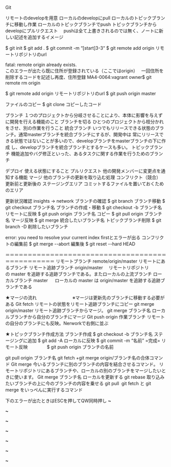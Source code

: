 Git

リモートのdevelopを用意
ローカルのdevelopにpull
ローカルのトピックブランチに移動し作業
ローカルのトピックブランチでpush
トピックブランチからdevelopにプルリクエスト　
pushは全て上書きされるのでは無く、ノートに新しい記述を追加するイメージ

$ git init
$ git add .
$ git commit -m “[start]3-3“
$ git remote add origin リモートリポジトリのurl

fatal: remote origin already exists. 	
このエラーが出たら既に住所が登録されている（ここではorigin）　
一回住所を削除するコードを記述し再度、住所登録
MA4-0064:vagrant owner$ git remote rm origin

$ git remote add origin リモートリポジトリのurl
$ git push origin master

ファイルのコピー			$ git clone コピーしたコード

ブランチ					１つのプロジェクトから分岐させることにより、本体に影響を与えずに開発を行える機能のこと
ブランチを切る				ひとつのプロジェクトから枝分かれをさせ、別の作業を行うこと
統合ブランチ				いつでもリリースできる状態のブランチ。通常masterブランチを統合ブランチにするが、開発中は
						常にリリースできる状態ではないことが多いので、developブランチをmasterブランチの下に作成
						し、developブランチを統合ブランチとするケースも多い。
トピックブランチ			機能追加やバグ修正といった、あるタスクに関する作業を行うためのブランチ

デプロイ					使える状態にすること
プルリクエスト				他の開発メンバーに変更点を通知する機能
マージ					他のブランチの更新を取り込む処理
コンフリクト（競合）			更新前と更新後の
ステージングエリア			コミットするファイルを置いておくためのエリア

更新状況確認				insights → network
ブランチの確認				$ git branch
ブランチ移動				$ git checkout ブランチ名
ブランチの作成・移動			$ git checkout -b ブランチ名
リモートに反映				$ git push origin ブランチ名
コピー					$ git pull origin ブランチ名
マージ反映					$ git merge 統合したいブランチ名
トピックブランチ削除			$ git branch -D 削除したいブランチ

error: you need to resolve your current index firstとエラーが出る
コンフリクトの編集前			$ git merge --abort	
編集後					$ git reset --hard HEAD	

＝＝＝＝＝＝＝＝＝＝＝＝＝＝＝＝＝＝＝＝＝＝＝＝＝＝＝＝＝＝＝＝＝＝＝＝＝＝＝＝＝＝＝＝＝＝＝
リモートブランチ			remote/origin/master	リモートにあるブランチ
リモート追跡ブランチ			origin/master　  		リモートリポジトリの master を追跡する追跡ブランチである。またローカルの上流ブランチ
ローカルブランチ			master		　		ローカルの master は origin/master を追跡する追跡ブランチである

★マージの流れ　　　　　　　　※マージは更新先のブランチに移動する必要がある
Git fetch					リモートの状態をリモート追跡ブランチにコピー
git merge origin/master 		リモート追跡ブランチからマージ。
git merge ブランチ名		ローカルブランチから自分のブランチにマージ
Git push origin 作業ブランチ	リモートの自分のブランチにも反映。Nerworkで右側に並ぶ

★トピックブランチ作成方法
ブランチ作成				$ git checkout -b ブランチ名
ステージングに追加			$ git add -A
ローカルに反映				$ git commit -m “名前”
=完成=
リモート反映　　　　			$ git push origin ブランチの名前

git pull origin ブランチ名  		git fetch +git merge origin/ブランチ名の合体コマンド
Git merge  				今いるブランチに別のブランチの内容を結合させるコマンド。
		  				リモートリポジトリにあるブランチや、ローカルの別のブランチをマージしたいときに使います。
Git merge ブランチ名		ローカルを更新する
git rebase				取り込みたいブランチの上に今のブランチの内容を乗せる
git pull 					git fetch と git merge をいっぺんに実行するコマンド

下のエラーが出たときはESCを押してQW同時押し
**~**

**~**

**~**

**~**

**~**

**~**

**~**

